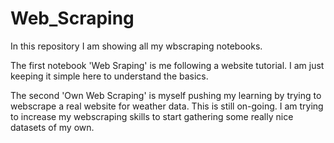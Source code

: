 # Web_Scraping

In this repository I am showing all my wbscraping notebooks. 

The first notebook 'Web Sraping' is me following a website tutorial. I am just keeping it simple here to understand the basics. 

The second 'Own Web Scraping' is myself pushing my learning by trying to webscrape a real website for weather data. This is still on-going. I am trying to increase my webscraping skills to start gathering some really nice datasets of my own. 
